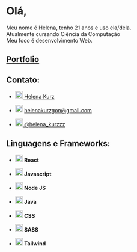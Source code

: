 # Olá,  
Meu nome é Helena, tenho 21 anos e uso ela/dela.  
Atualmente cursando Ciência da Computação  
Meu foco é desenvolvimento Web.  

## [Portfolio](https://helenakurz.vercel.app/)

## Contato: 
- <a target="_blank" href="https://www.linkedin.com/in/helena-kurz-1738a2256/"> <img src="https://cdn.jsdelivr.net/gh/devicons/devicon/icons/linkedin/linkedin-original.svg" width="20px" height="auto" /> Helena Kurz </a>
          
- <img src="https://cdn.jsdelivr.net/gh/devicons/devicon/icons/google/google-original.svg"   width="20px" height="auto" /> helenakurzgon@gmail.com

- <a target="_blank" href="https://twitter.com/helena_kurzzz"> <img src="https://cdn.jsdelivr.net/gh/devicons/devicon/icons/twitter/twitter-original.svg" width="20px" height="auto" /> @helena_kurzzz </a>

## Linguagens e Frameworks:

- <img src="https://cdn.jsdelivr.net/gh/devicons/devicon/icons/react/react-original.svg"  width="20px" height="auto" /> **React**

- <img src="https://cdn.jsdelivr.net/gh/devicons/devicon/icons/javascript/javascript-original.svg"  width="20px" height="auto" /> **Javascript**
  
- <img src="https://cdn.jsdelivr.net/gh/devicons/devicon/icons/nodejs/nodejs-original.svg"  width="20px" height="auto" /> **Node JS**
          
- <img src="https://cdn.jsdelivr.net/gh/devicons/devicon@latest/icons/java/java-original.svg"  width="20px" height="auto" /> **Java**
  
- <img src="https://cdn.jsdelivr.net/gh/devicons/devicon/icons/css3/css3-original.svg"  width="20px" height="auto" /> **CSS**
  
- <img src="https://cdn.jsdelivr.net/gh/devicons/devicon/icons/sass/sass-original.svg"  width="20px" height="auto" /> **SASS**
  
- <img src="https://cdn.jsdelivr.net/gh/devicons/devicon@latest/icons/tailwindcss/tailwindcss-original.svg"  width="20px" height="auto" /> **Tailwind**
  
[<img style="width: 50vw" src="https://wakatime.com/share/@aaneleh/5b01596c-341e-4487-b1fa-a2a976138183.svg" />]: <> (wakatime stats, não atualizado)

